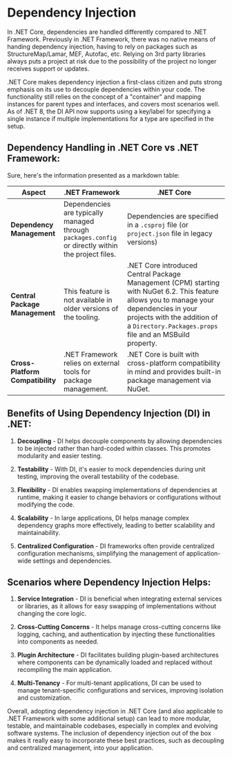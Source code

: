 # Dependency Injection

In .NET Core, dependencies are handled differently compared to .NET Framework. Previously in .NET Framework, there was no native means of handing dependency injection, having to rely on packages such as StructureMap/Lamar, MEF, Autofac, etc. Relying on 3rd party libraries always puts a project at risk due to the possibility of the project no longer receives support or updates. 

.NET Core makes dependency injection a first-class citizen and puts strong emphasis on its use to decouple dependencies within your code. The functionality still relies on the concept of a "container" and mapping instances for parent types and interfaces, and covers most scenarios well. As of .NET 8, the DI API now supports using a key/label for specifying a single instance if multiple implementations for a type are specified in the setup.

## Dependency Handling in .NET Core vs .NET Framework:

Sure, here's the information presented as a markdown table:

| Aspect | .NET Framework | .NET Core |
| --- | --- | --- |
| **Dependency Management** | Dependencies are typically managed through `packages.config` or directly within the project files. | Dependencies are specified in a `.csproj` file (or `project.json` file in legacy versions) |
| **Central Package Management** | This feature is not available in older versions of the tooling. | .NET Core introduced Central Package Management (CPM) starting with NuGet 6.2. This feature allows you to manage your dependencies in your projects with the addition of a `Directory.Packages.props` file and an MSBuild property. |
| **Cross-Platform Compatibility** | .NET Framework relies on external tools for package management. | .NET Core is built with cross-platform compatibility in mind and provides built-in package management via NuGet. |

## Benefits of Using Dependency Injection (DI) in .NET:

1. **Decoupling** - DI helps decouple components by allowing dependencies to be injected rather than hard-coded within classes. This promotes modularity and easier testing.

2. **Testability** - With DI, it's easier to mock dependencies during unit testing, improving the overall testability of the codebase.

3. **Flexibility** - DI enables swapping implementations of dependencies at runtime, making it easier to change behaviors or configurations without modifying the code.

4. **Scalability** - In large applications, DI helps manage complex dependency graphs more effectively, leading to better scalability and maintainability.

5. **Centralized Configuration** - DI frameworks often provide centralized configuration mechanisms, simplifying the management of application-wide settings and dependencies.

## Scenarios where Dependency Injection Helps:

1. **Service Integration** - DI is beneficial when integrating external services or libraries, as it allows for easy swapping of implementations without changing the core logic.

2. **Cross-Cutting Concerns** - It helps manage cross-cutting concerns like logging, caching, and authentication by injecting these functionalities into components as needed.

3. **Plugin Architecture** - DI facilitates building plugin-based architectures where components can be dynamically loaded and replaced without recompiling the main application.

4. **Multi-Tenancy** - For multi-tenant applications, DI can be used to manage tenant-specific configurations and services, improving isolation and customization.

Overall, adopting dependency injection in .NET Core (and also applicable to .NET Framework with some additional setup) can lead to more modular, testable, and maintainable codebases, especially in complex and evolving software systems. The inclusion of dependency injection out of the box makes it really easy to incorporate these best practices, such as decoupling and centralized management, into your application.